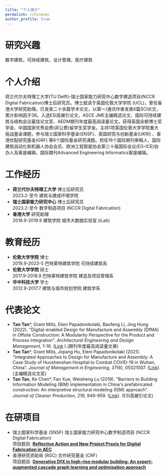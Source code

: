 ```yaml
---
title: "个人简介"
permalink: /chinese/
author_profile: true
---
```

# 研究兴趣
数字建筑，可持续建筑，设计管理，医疗建筑

# 个人介绍
荷兰代尔夫特理工大学(TU Delft)-瑞士国家能力研究中心数字建造项目(NCCR Digital Fabrication)博士后研究员。博士就读于英国伦敦大学学院 (UCL)，曾任香港大学研究助理。已发表二十余篇学术论文，以第一/通讯作者发表6篇SCI论文，累计影响因子38。入选ESI高被引论文，ASCE JME主编精选论文、国际可持续建筑与结构会议最佳论文奖、AEDM期刊年度最高阅读量论文。获得英国全额博士奖学金、中国国家优秀自费(非公费)留学生奖学金。主持1项英国伦敦大学学院重大挑战基金课题，参与瑞士国家科学基金(SNSF)、英国研究与创新基金(UKRI) 、香港优配研究基金(GRF) 等6个国际基金研究课题。担任16个国际期刊审稿人、国际建筑自动化和机器人协会会员、欧洲工程智能协会第三十届国际会议(EG-ICE)协办人及客座编辑，国际期刊Advanced Engineering Informatics客座编辑。

# 工作经历
* **荷兰代尔夫特理工大学** 博士后研究员
<br>2023.2-至今 建筑与建成环境学院
* **瑞士国家能力研究中心** 博士后研究员
<br>2023.2-至今 数字制造项目 (NCCR Digital Fabrication)
* **香港大学** 研究助理
<br>2018.9-2019.9 建筑学院 城市大数据实验室 (iLab)

# 教育经历
* **伦敦大学学院** 博士
<br>2019.9-2023-5 巴特莱特建筑学院 可持续建筑系
* **伦敦大学学院** 硕士
<br>2017.9-2018.9 巴特莱特建筑学院 建造及项目管理系
* **华中科技大学** 学士 
<br>2012.9-2017.7 建筑与城市规划学院 建筑学系  

# 代表论文
* **Tan Tan***, Grant Mills, Eleni Papadonikolaki, Baofeng Li, Jing Hung (2022). "Digital-enabled Design for Manufacture and Assembly (DfMA) in Offsite Construction: A Modularity Perspective for the Product and Process Integration". <i>Architectural Engineering and Design Management</i>, 1-16. ([Link](https://doi.org/10.1080/17452007.2022.2104208)      ).(期刊年度最高阅读量文章)
* **Tan Tan***, Grant Mills, Jiqiang Hu, Eleni Papadonikolaki (2021). "Integrated Approaches to Design for Manufacture and Assembly: A Case Study of Huoshenshan Hospital to Combat COVID-19 in Wuhan, China". <i>Journal of Management in Engineering, 37</i>(6), 05021007. ([Link](https://ascelibrary.org/doi/abs/10.1061/%28ASCE%29ME.1943-5479.0000972)). (主编精选论文奖)
* **Tan Tan**, Ke Chen*, Fan Xue, Weisheng Lu (2019). "Barriers to Building Information Modeling (BIM) implementation in China's prefabricated construction: An interpretive structural modeling (ISM) approach". <i>Journal of Cleaner Production, 219</i>, 949-959. ([Link](https://www.sciencedirect.com/science/article/abs/pii/S095965261930530X)). (ESI高被引论文)

# 在研项目
* 瑞士国家科学基金 (SNSF) 瑞士国家能力研究中心数字制造项目 (NCCR Digital Fabrication)
<br>项目题目: [**Reflective Action and New Project Praxis for Digital Fabrication in AEC**](https://dfab.ch/)
* 香港研究资助局 (RGC) 合作研究基金 (CRF)
<br>项目题目: [**Generative DfX in high-rise modular building: An expert-augmented cascade graph learning and optimisation approach**](https://generativedfx.hku.hk/)

